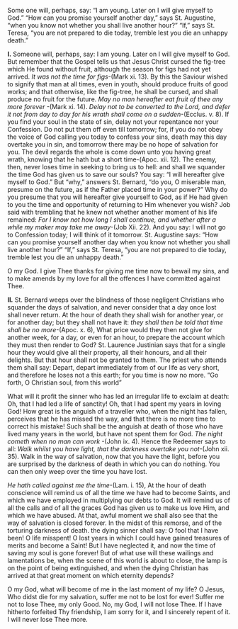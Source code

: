 
Some one will, perhaps, say: “I am young. Later on I will give myself to God.” “How can you promise yourself another day,” says St. Augustine, “when you know not whether you shall live another hour?” “If,” says St. Teresa, “you are not prepared to die today, tremble lest you die an unhappy death.”

**I\.** Someone will, perhaps, say: I am young. Later on I will give myself to God. But remember that the Gospel tells us that Jesus Christ cursed the fig-tree which He found without fruit, although the season for figs had not yet arrived. _It was not the time for figs_-(Mark xi. 13). By this the Saviour wished to signify that man at all times, even in youth, should produce fruits of good works; and that otherwise, like the fig-tree, he shall be cursed, and shall produce no fruit for the future. _May no man hereafter eat fruit of thee any more forever_ -(Mark xi. 14). _Delay not to be converted to the Lord, and defer it not from day to day for his wrath shall come on a sudden_-(Ecclus. v. 8). If you find your soul in the state of sin, delay not your repentance nor your Confession. Do not put them off even till tomorrow; for, if you do not obey the voice of God calling you today to confess your sins, death may this day overtake you in sin, and tomorrow there may be no hope of salvation for you. The devil regards the whole is come down unto you having great wrath, knowing that he hath but a short time-(Apoc. xii. 12). The enemy, then, never loses time in seeking to bring us to hell: and shall we squander the time God has given us to save our souls? You say: “I will hereafter give myself to God.” But “why,” answers St. Bernard, “do you, O miserable man, presume on the future, as if the Father placed time in your power?” Why do you presume that you will hereafter give yourself to God, as if He had given to you the time and opportunity of returning to Him whenever you wish? Job said with trembling that he knew not whether another moment of his life remained: _For I know not how long I shall continue, and whether after a while my maker may take me away_-(Job Xii. 22). And you say: I will not go to Confession today; I will think of it tomorrow. St. Augustine says: “How can you promise yourself another day when you know not whether you shall live another hour?” “If,” says St. Teresa, “you are not prepared to die today, tremble lest you die an unhappy death.”

O my God. I give Thee thanks for giving me time now to bewail my sins, and to make amends by my love for all the offences I have committed against Thee.

**II\.** St. Bernard weeps over the blindness of those negligent Christians who squander the days of salvation, and never consider that a day once lost shall never return. At the hour of death they shall wish for another year, or for another day; but they shall not have it: _they shall then be told that time shall be no more_-(Apoc. x. 6), What price would they then not give for another week, for a day, or even for an hour, to prepare the account which they must then render to God? St. Laurence Justinian says that for a single hour they would give all their property, all their honours, and all their delights. But that hour shall not be granted to them. The priest who attends them shall say: Depart, depart immediately from of our life as very short, and therefore he loses not a this earth; for you time is now no more. “Go forth, O Christian soul, from this world”

What will it profit the sinner who has led an irregular life to exclaim at death: Oh, that I had led a life of sanctity! Oh, that I had spent my years in loving God! How great is the anguish of a traveller who, when the night has fallen, perceives that he has missed the way, and that there is no more time to correct his mistake! Such shall be the anguish at death of those who have lived many years in the world, but have not spent them for God. _The night cometh when no man can work_ -(John ix. 4). Hence the Redeemer says to all: _Walk whilst you have light, that the darkness overtake you not_-(John xii. 35). Walk in the way of salvation, now that you have the light, before you are surprised by the darkness of death in which you can do nothing. You can then only weep over the time you have lost.

_He hath called against me the time_-(Lam. i. 15), At the hour of death conscience will remind us of all the time we have had to become Saints, and which we have employed in multiplying our debts to God. It will remind us of all the calls and of all the graces God has given us to make us love Him, and which we have abused. At that, awful moment we shall also see that the way of salvation is closed forever. In the midst of this remorse, and of the torturing darkness of death. the dying sinner shall say: O fool that I have been! O life misspent! O lost years in which I could have gained treasures of merits and become a Saint! But I have neglected it, and now the time of saving my soul is gone forever! But of what use will these wailings and lamentations be, when the scene of this world is about to close, the lamp is on the point of being extinguished, and when the dying Christian has arrived at that great moment on which eternity depends?

O my God, what will become of me in the last moment of my life? O Jesus, Who didst die for my salvation, suffer me not to be lost for ever! Suffer me not to lose Thee, my only Good. No, my God, I will not lose Thee. If I have hitherto forfeited Thy friendship, I am sorry for it, and I sincerely repent of it. I will never lose Thee more.

